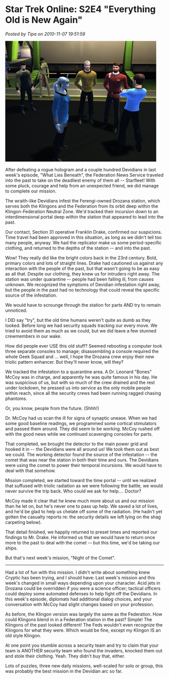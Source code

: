 # Star Trek Online: S2E4 "Everything Old is New Again"

*Posted by Tipa on 2010-11-07 19:51:59*

[![](../../../uploads/2010/11/GameClient-2010-11-06-14-02-09-96-480x383.jpg "He's not an engineer, dammit!")](../../../uploads/2010/11/GameClient-2010-11-06-14-02-09-96.jpg)

After defeating a rogue hologram and a couple hundred Devidians in last week's episode, "What Lies Beneath", the Federation News Service traveled into the past to take on the deadliest enemy of them all -- Starfleet! With some pluck, courage and help from an unexpected friend, we did manage to complete our mission.


The wraith-like Devidians infest the Ferengi-owned Drozana station, which serves both the Klingons and the Federation from its orbit deep within the Klingon-Federation Neutral Zone. We'd tracked their incursion down to an interdimensional portal deep within the station that appeared to lead into the past.

Our contact, Section 31 operative Franklin Drake, confirmed our suspicions. Time travel had been approved in this situation, as long as we didn't tell too many people, anyway. We had the replicator make us some period-specific clothing, and returned to the depths of the station -- and into the past.

Wow! They really did like the bright colors back in the 23rd century. Bold, primary colors and lots of straight lines. Drake had cautioned us against any interaction with the people of the past, but that wasn't going to be as easy as all that. Despite our clothing, they knew us for intruders right away. The station was under quarantine -- people had been falling ill, from causes unknown. We recognized the symptoms of Devidian infestation right away, but the people in the past had no technology that could reveal the specific source of the infestation.

We would have to scrounge through the station for parts AND try to remain unnoticed.

I DID say "try", but the old time humans weren't quite as dumb as they looked. Before long we had security squads tracking our every move. We tried to avoid them as much as we could, but we did leave a few stunned crewmembers in our wake.

How did people ever USE this old stuff? Seemed rebooting a computer took three separate consoles to manage; disassembling a console required the whole Geek Squad and ... well, I hope the Drozana crew enjoy their new triolic pattern enhancer. But they'll never know, will they?

We tracked the infestation to a quarantine area. A Dr. Leonard "Bones" McCoy was in charge, and apparently he was quite famous in his day. He was suspicious of us, but with so much of the crew drained and the rest under lockdown, he pressed us into service as the only mobile people within reach, since all the security crews had been running ragged chasing phantoms.

Or, you know, people from the future. (Shhh!)

Dr. McCoy had us scan the ill for signs of synaptic unease. When we had some good baseline readings, we programmed some cortical stimulators and passed them around. They did seem to be working. McCoy rushed off with the good news while we continued scavenging consoles for parts.

That completed, we brought the detector to the main power grid and hooked it in -- the Devidians were all around us! We took them out as best we could. The working detector found the source of the infestation -- the comet that was near the station in both their time and ours. The Devidians were using the comet to power their temporal incursions. We would have to deal with that somehow.

Mission completed, we started toward the time portal -- until we realized that suffused with triolic radiation as we were following the battle, we would never survive the trip back. Who could we ask for help.... Doctor?

McCoy made it clear that he knew much more about us and our mission than he let on, but he's never one to pass up help. We saved a lot of lives, and he'd be glad to help us chelate off some of the radiation. (He hadn't yet gotten the casualty reports re: the security details we left lying on the shag carpeting below).

That detail finished, we happily returned to preset times and reported our findings to Mr. Drake. He informed us that we would have to return once more to the past to deal with the comet -- but this time, we'd be taking our ships.

But that's next week's mission, "Night of the Comet".

---

Had a lot of fun with this mission. I didn't write about something knew Cryptic has been trying, and I should have: Last week's mission and this week's changed in small ways depending upon your character. Acid jets in Drozana could be overridden if you were a science officer; tactical officers could deploy some automated defenses to help fight off the Devidians. In this week's episode, diplomats had additional dialog choices, and your conversation with McCoy had slight changes based on your profession.

As before, the Klingon version was largely the same as the Federation. How could Klingons blend in in a Federation station in the past? Simple! The Klingons of the past looked different! The Feds wouldn't even recognize the Klingons for what they were. Which would be fine, except my Klingon IS an old style Klingon. 

At one point you stumble across a security team and try to claim that your team is ANOTHER security team who found the invaders, knocked them out and stole their clothing. Yeah. They didn't buy that, either.

Lots of puzzles, three new daily missions, well-scaled for solo or group, this was probably the best mission in the Devidian arc so far.


